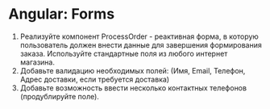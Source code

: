 # Angular: Forms 

1. Реализуйте компонент ProcessOrder - реактивная форма, в которую пользователь должен внести данные для завершения формирования заказа. Используйте стандартные поля из любого интернет магазина.
2. Добавьте валидацию необходимых полей: (Имя, Email, Телефон, Адрес доставки, если требуется доставка)
3. Добавьте возможность ввести несколько контактных телефонов (продублируйте поле).
